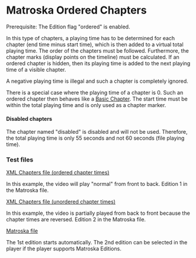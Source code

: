 # Matroska Ordered Chapters
Prerequisite: The Edition flag "ordered" is enabled.

In this type of chapters, a playing time has to be determined for each chapter (end time minus start time), which is then added to a virtual total playing time. The order of the chapters must be followed. Furthermore, the chapter marks (display points on the timeline) must be calculated. If an ordered chapter is hidden, then its playing time is added to the next playing time of a visible chapter.

A negative playing time is illegal and such a chapter is completely ignored.

There is a special case where the playing time of a chapter is 0. Such an ordered chapter then behaves like a [Basic Chapter](BasicChapters.md). The start time must be within the total playing time and is only used as a chapter marker.

#### Disabled chapters
The chapter named "disabled" is disabled and will not be used. Therefore, the total playing time is only 55 seconds and not 60 seconds (file playing time).

### Test files
[XML Chapters file (ordered chapter times)](https://github.com/hubblec4/Matroska-Playback/blob/master/files/OrderedChapters/OrderedChapters_ordered.xml)

In this example, the video will play "normal" from front to back. Edition 1 in the Matroska file.

[XML Chapters file (unordered chapter times)](https://github.com/hubblec4/Matroska-Playback/blob/master/files/OrderedChapters/OrderedChapters_unordered.xml)

In this example, the video is partially played from back to front because the chapter times are reversed. Edition 2 in the Matroska file.

[Matroska file](https://github.com/hubblec4/Matroska-Playback/blob/master/files/OrderedChapters/OrderedChapters.mkv)

The 1st edition starts automatically. The 2nd edition can be selected in the player if the player supports Matroska Editions.